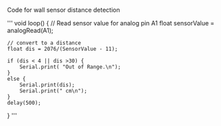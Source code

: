 Code for wall sensor distance detection

'''
void loop() {
    // Read sensor value for analog pin A1
    float sensorValue = analogRead(A1);
    
    // convert to a distance
    float dis = 2076/(SensorValue - 11);
    
    if (dis < 4 || dis >30) {
        Serial.print( "Out of Range.\n");
    }
    else {
        Serial.print(dis);
        Serial.print(" cm\n");
    }
    delay(500);
}
'''

